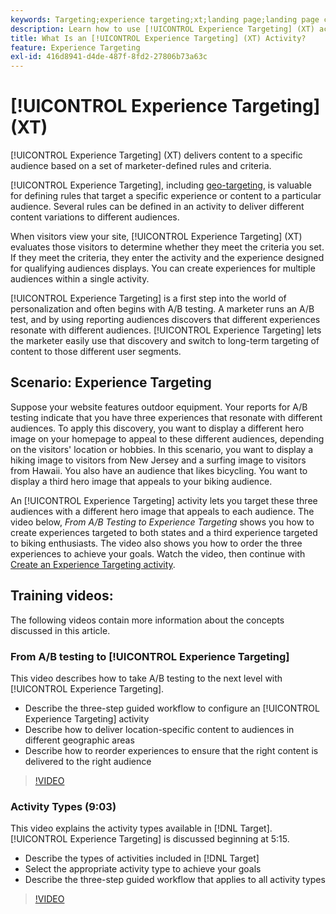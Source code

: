 ```yaml
---
keywords: Targeting;experience targeting;xt;landing page;landing page campaign
description: Learn how to use [!UICONTROL Experience Targeting] (XT) activities in [!DNL Adobe Target] to deliver content to a specific audience based on a set of marketer-defined rules and criteria.
title: What Is an [!UICONTROL Experience Targeting] (XT) Activity?
feature: Experience Targeting
exl-id: 416d8941-d4de-487f-8fd2-27806b73a63c
---
```

# [!UICONTROL Experience Targeting] (XT)

[!UICONTROL Experience Targeting] (XT) delivers content to a specific audience based on a set of marketer-defined rules and criteria.

[!UICONTROL Experience Targeting], including [geo-targeting](/help/main/c-target/c-audiences/c-target-rules/geo.md), is valuable for defining rules that target a specific experience or content to a particular audience. Several rules can be defined in an activity to deliver different content variations to different audiences.

When visitors view your site, [!UICONTROL Experience Targeting] (XT) evaluates those visitors to determine whether they meet the criteria you set. If they meet the criteria, they enter the activity and the experience designed for qualifying audiences displays. You can create experiences for multiple audiences within a single activity.

[!UICONTROL Experience Targeting] is a first step into the world of personalization and often begins with A/B testing. A marketer runs an A/B test, and by using reporting audiences discovers that different experiences resonate with different audiences. [!UICONTROL Experience Targeting] lets the marketer easily use that discovery and switch to long-term targeting of content to those different user segments.

## Scenario: Experience Targeting

Suppose your website features outdoor equipment. Your reports for A/B testing indicate that you have three experiences that resonate with different audiences. To apply this discovery, you want to display a different hero image on your homepage to appeal to these different audiences, depending on the visitors' location or hobbies. In this scenario, you want to display a hiking image to visitors from New Jersey and a surfing image to visitors from Hawaii. You also have an audience that likes bicycling. You want to display a third hero image that appeals to your biking audience. 

An [!UICONTROL Experience Targeting] activity lets you target these three audiences with a different hero image that appeals to each audience. The video below, *From A/B Testing to Experience Targeting* shows you how to create experiences targeted to both states and a third experience targeted to biking enthusiasts. The video also shows you how to order the three experiences to achieve your goals. Watch the video, then continue with [Create an Experience Targeting activity](/help/main/c-activities/t-experience-target/t-xt-create/xt-create.md).

## Training videos:

The following videos contain more information about the concepts discussed in this article.

### From A/B testing to [!UICONTROL Experience Targeting]

This video describes how to take A/B testing to the next level with [!UICONTROL Experience Targeting].

* Describe the three-step guided workflow to configure an [!UICONTROL Experience Targeting] activity 
* Describe how to deliver location-specific content to audiences in different geographic areas 
* Describe how to reorder experiences to ensure that the right content is delivered to the right audience

>[!VIDEO](https://video.tv.adobe.com/v/22418/)

### Activity Types (9:03)

This video explains the activity types available in [!DNL Target]. [!UICONTROL Experience Targeting] is discussed beginning at 5:15.

* Describe the types of activities included in [!DNL Target] 
* Select the appropriate activity type to achieve your goals 
* Describe the three-step guided workflow that applies to all activity types

>[!VIDEO](https://video.tv.adobe.com/v/17386)
